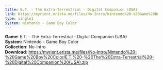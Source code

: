 ```yaml
---
title: E.T. - The Extra-Terrestrial - Digital Companion (USA)
link: https://myrient.erista.me/files/No-Intro/Nintendo%20-%20Game%20Boy%20Color/E.T.%20-%20The%20Extra-Terrestrial%20-%20Digital%20Companion%20(USA).zip
type: single1
System: Nintendo - Game Boy Color
---
```

<b>Game:</b> E.T. - The Extra-Terrestrial - Digital Companion (USA)<br>
<b>System:</b> Nintendo - Game Boy Color<br>
<b>Collection:</b> No-Intro<br>
<b>Download:</b> https://myrient.erista.me/files/No-Intro/Nintendo%20-%20Game%20Boy%20Color/E.T.%20-%20The%20Extra-Terrestrial%20-%20Digital%20Companion%20(USA).zip